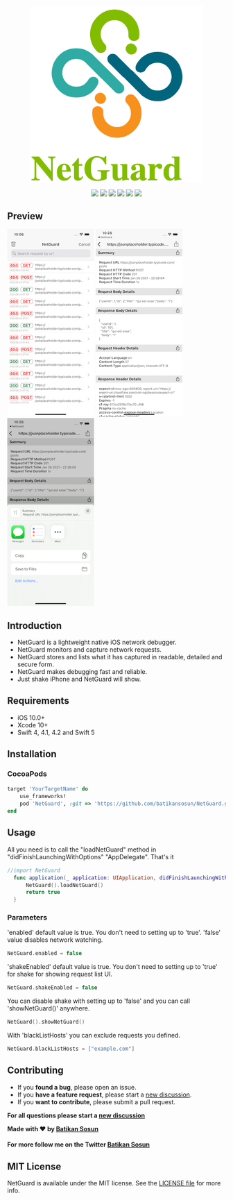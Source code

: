 
<p align="center">
    <img width="400" src="https://github.com/batikansosun/NetGuard/blob/main/NetGuardDemo/logo.png?raw=true">
</p>

<p align="center">
    <a title="Pod Version" href="https://cocoapods.org/pods/NetGuard"><img src="https://img.shields.io/badge/pod-v1.0-green"/></a>
    <a title="Swift Version" href="https://cocoapods.org/pods/NetGuard"><img src="https://img.shields.io/badge/Swift-v5-red"/></a>
    <a title="MIT LICENSE" href="https://github.com/batikansosun/NetGuard/LICENSE"><img src="https://img.shields.io/badge/LICENSE-MIT-lightgrey"/></a>
    <a title="Support" href="https://twitter.com/batikansosun"><img src="https://img.shields.io/badge/Twitter%20Support-%40batikansosun-yellow"/></a>
    <a title="Platform" href=""><img src="https://img.shields.io/badge/Platform-iOS-yellowgreen"/></a>
    <a title="Cocoapods" href="https://cocoapods.org/pods/NetGuard"><img src="https://img.shields.io/badge/Cocoapods-compatible-green"/></a>
</p>

## Preview
![NetGuard](https://github.com/batikansosun/NetGuard/blob/main/NetGuardDemo/SS/NetGuard-SS3.png?raw=true)
![NetGuard](https://github.com/batikansosun/NetGuard/blob/main/NetGuardDemo/SS/NetGuard-SS2.png?raw=true)
![NetGuard](https://github.com/batikansosun/NetGuard/blob/main/NetGuardDemo/SS/NetGuard-SS1.png?raw=true)


## Introduction

- NetGuard is a lightweight native iOS network debugger. 
- NetGuard monitors and capture network requests. 
- NetGuard stores and lists what it has captured in readable, detailed and secure form. 
- NetGuard makes debugging fast and reliable.
- Just shake iPhone and NetGuard will show.

## Requirements

- iOS 10.0+
- Xcode 10+
- Swift 4, 4.1, 4.2 and Swift 5


## Installation

### CocoaPods
```ruby
target 'YourTargetName' do
    use_frameworks!
    pod 'NetGuard', :git => 'https://github.com/batikansosun/NetGuard.git', :tag => '1.8'
end
```

## Usage
All you need is to call the "loadNetGuard" method in "didFinishLaunchingWithOptions" "AppDelegate". That's it
```swift
//import NetGuard
  func application(_ application: UIApplication, didFinishLaunchingWithOptions launchOptions: [UIApplication.LaunchOptionsKey: Any]?) -> Bool {
      NetGuard().loadNetGuard()
      return true
  }
```
### Parameters
'enabled' default value is true. You don't need to setting up to 'true'. 'false' value disables network watching.
```swift
NetGuard.enabled = false
```
'shakeEnabled' default value is true. You don't need to setting up to 'true' for shake for showing request list UI.
```swift
NetGuard.shakeEnabled = false
```
You can disable shake with setting up to 'false' and you can call 'showNetGuard()' anywhere.
```swift
NetGuard().showNetGuard()
```
With 'blackListHosts' you can exclude requests you defined.
```swift
NetGuard.blackListHosts = ["example.com"]
```
## Contributing
- If you **found a bug**, please open an issue.
- If you **have a feature request**, please start a [new discussion](https://github.com/batikansosun/NetGuard/discussions/new).
- If you **want to contribute**, please submit a pull request.

**For all questions please start a [new discussion](https://github.com/batikansosun/NetGuard/discussions/new)**

**Made with ❤️ by [Batikan Sosun](https://github.com/batikansosun)**
#### For more follow me on the Twitter [Batikan Sosun](https://twitter.com/batikansosun)


## MIT License
NetGuard is available under the MIT license. See the <a href="https://github.com/batikansosun/NetGuard/blob/main/LICENSE">LICENSE file</a> for more info.


